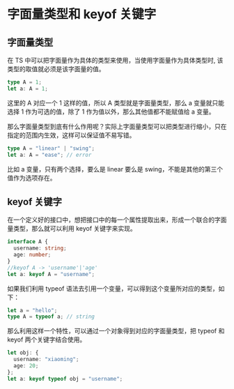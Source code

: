 # 字面量类型和 keyof 关键字

## 字面量类型

在 TS 中可以把字面量作为具体的类型来使用，当使用字面量作为具体类型时, 该类型的取值就必须是该字面量的值。

```typescript
type A = 1;
let a: A = 1;
```

这里的 A 对应一个 1 这样的值，所以 A 类型就是字面量类型，那么 a 变量就只能选择 1 作为可选的值，除了 1 作为值以外，那么其他值都不能赋值给 a 变量。

那么字面量类型到底有什么作用呢？实际上字面量类型可以把类型进行缩小，只在指定的范围内生效，这样可以保证值不易写错。

```typescript
type A = "linear" | "swing";
let a: A = "ease"; // error
```

比如 a 变量，只有两个选择，要么是 linear 要么是 swing，不能是其他的第三个值作为选项存在。

## keyof 关键字

在一个定义好的接口中，想把接口中的每一个属性提取出来，形成一个联合的字面量类型，那么就可以利用 keyof 关键字来实现。

```typescript
interface A {
  username: string;
  age: number;
}
//keyof A -> 'username'|'age'
let a: keyof A = "username";
```

如果我们利用 typeof 语法去引用一个变量，可以得到这个变量所对应的类型，如下：

```typescript
let a = "hello";
type A = typeof a; // string
```

那么利用这样一个特性，可以通过一个对象得到对应的字面量类型，把 typeof 和 keyof 两个关键字结合使用。

```typescript
let obj: {
  username: "xiaoming";
  age: 20;
};
let a: keyof typeof obj = "username";
```
